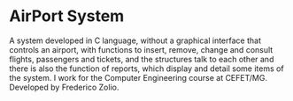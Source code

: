 # AirPort System
A system developed in C language, without a graphical interface that controls an airport, with functions to insert, remove, change and consult flights, passengers and tickets, and the structures talk to each other and there is also the function of reports, which display and detail some items of the system. I work for the Computer Engineering course at CEFET/MG. Developed by Frederico Zolio.

